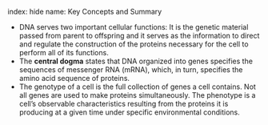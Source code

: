 index: hide
name: Key Concepts and Summary

  * DNA serves two important cellular functions: It is the genetic material passed from parent to offspring and it serves as the information to direct and regulate the construction of the proteins necessary for the cell to perform all of its functions.
  * The  **central dogma** states that DNA organized into genes specifies the sequences of messenger RNA (mRNA), which, in turn, specifies the amino acid sequence of proteins.
  * The genotype of a cell is the full collection of genes a cell contains. Not all genes are used to make proteins simultaneously. The phenotype is a cell’s observable characteristics resulting from the proteins it is producing at a given time under specific environmental conditions.
